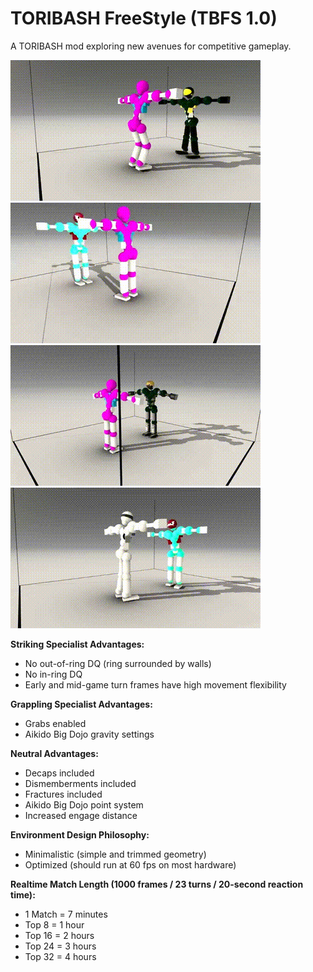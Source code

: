 # TORIBASH FreeStyle (TBFS 1.0)
A TORIBASH mod exploring new avenues for competitive gameplay.

![](tbfs-1-lite.gif)
![](tbfs-2-lite.gif)
![](tbfs-3-lite.gif)
![](tbfs-4-lite.gif)

**Striking Specialist Advantages:**
 - No out-of-ring DQ (ring surrounded by walls)<br>
 - No in-ring DQ<br>
 - Early and mid-game turn frames have high movement flexibility<br>

**Grappling Specialist Advantages:**
 - Grabs enabled<br>
 - Aikido Big Dojo gravity settings<br>
 
**Neutral Advantages:**
 - Decaps included<br>
 - Dismemberments included<br>
 - Fractures included<br>
 - Aikido Big Dojo point system<br>
 - Increased engage distance

**Environment Design Philosophy:**
 - Minimalistic (simple and trimmed geometry)<br>
 - Optimized (should run at 60 fps on most hardware)<br>

**Realtime Match Length (1000 frames / 23 turns / 20-second reaction time):**
 - 1 Match = 7 minutes<br>
 - Top 8 = 1 hour<br>
 - Top 16 = 2 hours<br>
 - Top 24 = 3 hours<br>
 - Top 32 = 4 hours<br>
